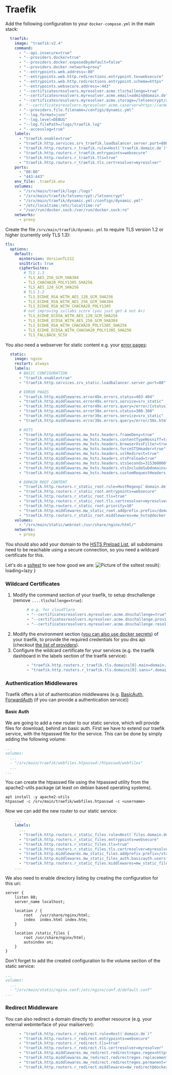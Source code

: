 # Traefik
Add the following configuration to your `docker-compose.yml` in the main stack:
```yaml
  traefik:
    image: "traefik:v2.4"
    command:
      - "--api.insecure=true"
      - "--providers.docker=true"
      - "--providers.docker.exposedbydefault=false"
      - "--providers.docker.network=proxy"
      - "--entrypoints.web.address=:80"
      - "--entrypoints.web.http.redirections.entrypoint.to=websecure"
      - "--entrypoints.web.http.redirections.entrypoint.scheme=https"
      - "--entrypoints.websecure.address=:443"
      - "--certificatesresolvers.myresolver.acme.tlschallenge=true"
      - "--certificatesresolvers.myresolver.acme.email=admin@domain.de"
      - "--certificatesresolvers.myresolver.acme.storage=/letsencrypt/acme.json"
      #- "--certificatesresolvers.myresolver.acme.caserver=https://acme-staging-v02.api.letsencrypt.org/directory"
      - "--providers.file.filename=/configs/dynamic.yml"
      - "--log.format=json"
      - "--log.level=DEBUG"
      - "--log.filePath=/logs/traefik.log"
      - "--accesslog=true"
    labels:
      - "traefik.enable=true"
      - "traefik.http.services.srv_traefik.loadbalancer.server.port=8080"
      - "traefik.http.routers.r_traefik.rule=Host(`traefik.domain.de`)"
      - "traefik.http.routers.r_traefik.entrypoints=websecure"
      - "traefik.http.routers.r_traefik.tls=true"
      - "traefik.http.routers.r_traefik.tls.certresolver=myresolver"
    ports:
      - "80:80"
      - "443:443"
    env_file: .traefik.env
    volumes:
      - "/srv/main/traefik/logs:/logs"
      - "/srv/main/traefik/letsencrypt:/letsencrypt"
      - "/srv/main/traefik/dynamic.yml:/configs/dynamic.yml"
      - "/etc/localtime:/etc/localtime:ro"
      - "/var/run/docker.sock:/var/run/docker.sock:ro"
    networks:
      - proxy
```

Create the file `/srv/main/traefik/dynamic.yml` to require TLS version 1.2 or higher (currently only TLS 1.3):
```yaml
tls:
  options:
    default:
      minVersion: VersionTLS12
      sniStrict: true
      cipherSuites:
        # TLS 1.3
        - TLS_AES_256_GCM_SHA384
        - TLS_CHACHA20_POLY1305_SHA256
        - TLS_AES_128_GCM_SHA256
        # TLS 1.2
        - TLS_ECDHE_RSA_WITH_AES_128_GCM_SHA256
        - TLS_ECDHE_RSA_WITH_AES_256_GCM_SHA384
        - TLS_ECDHE_RSA_WITH_CHACHA20_POLY1305
        # not improving ssllabs score (you just get A not A+)
        - TLS_ECDHE_ECDSA_WITH_AES_128_GCM_SHA256
        - TLS_ECDHE_ECDSA_WITH_AES_256_GCM_SHA384
        - TLS_ECDHE_RSA_WITH_CHACHA20_POLY1305_SHA256
        - TLS_ECDHE_ECDSA_WITH_CHACHA20_POLY1305_SHA256
        - TLS_FALLBACK_SCSV
```

You also need a webserver for static content e.g. your [error pages](https://github.com/felbinger/AdminGuide/tree/master/error_pages): 
```yaml
  static:
    image: nginx
    restart: always
    labels:
      # BASIC CONFIGURATION
      - "traefik.enable=true"
      - "traefik.http.services.srv_static.loadbalancer.server.port=80"

      # ERROR PAGES
      - "traefik.http.middlewares.error40x.errors.status=403-404"
      - "traefik.http.middlewares.error40x.errors.service=srv_static"
      - "traefik.http.middlewares.error40x.errors.query=/error/{status}.html"
      - "traefik.http.middlewares.error30x.errors.status=300-308"
      - "traefik.http.middlewares.error30x.errors.service=srv_static"
      - "traefik.http.middlewares.error30x.errors.query=/error/30x.html"

      # HSTS
      - "traefik.http.middlewares.mw_hsts.headers.frameDeny=true"
      - "traefik.http.middlewares.mw_hsts.headers.contentTypeNosniff=true"
      - "traefik.http.middlewares.mw_hsts.headers.browserXssFilter=true"
      - "traefik.http.middlewares.mw_hsts.headers.forceSTSHeader=true"
      - "traefik.http.middlewares.mw_hsts.headers.sslRedirect=true"
      - "traefik.http.middlewares.mw_hsts.headers.stsPreload=true"
      - "traefik.http.middlewares.mw_hsts.headers.stsSeconds=315360000"
      - "traefik.http.middlewares.mw_hsts.headers.stsIncludeSubdomains=true"
      - "traefik.http.middlewares.mw_hsts.headers.customRequestHeaders.X-Forwarded-Proto=https"

      # DOMAIN ROOT CONTENT
      - "traefik.http.routers.r_static_root.rule=HostRegexp(`domain.de`, `{subdomain:[a-z0-9]+}.domain.de`)"
      - "traefik.http.routers.r_static_root.entrypoints=websecure"
      - "traefik.http.routers.r_static_root.tls=true"
      - "traefik.http.routers.r_static_root.tls.certresolver=myresolver"
      - "traefik.http.routers.r_static_root.priority=10"
      - "traefik.http.middlewares.mw_static_root.addprefix.prefix=/domain_root/"
      - "traefik.http.routers.r_static_root.middlewares=mw_hsts@docker,mw_static_root@docker,error40x@docker,error30x@docker"
    volumes:
      - "/srv/main/static/webroot:/usr/share/nginx/html/"
    networks:
      - proxy
```

You should also add your domain to the [HSTS Preload List](https://hstspreload.org/), all subdomains need to be reachable using a secure connection, so you need a wildcard certificate for this.

Let's do a [ssltest](https://www.ssllabs.com/ssltest) to see how good we are:
![Picture of the ssltest result](../img/services/traefik_ssllabs_test.png?raw=true){: loading=lazy }

### Wildcard Certificates
1. Modify the command section of your traefik, to setup dnschallenge (remove `....tlschallenge=true`):
   ```yaml
         # e.g. for cloudflare
         - "--certificatesresolvers.myresolver.acme.dnschallenge=true"
         - "--certificatesresolvers.myresolver.acme.dnschallenge.provider=cloudflare"
         - "--certificatesresolvers.myresolver.acme.dnschallenge.resolvers=1.1.1.1:53,8.8.8.8:53"
   ```
2. Modify the environment section ([you can also use docker secrets](https://doc.traefik.io/traefik/user-guides/docker-compose/acme-dns/#use-secrets)) of your traefik, to provide the required credentials for you dns api (checkout [the list of providers](https://doc.traefik.io/traefik/https/acme/#providers)).
3. Configure the wildcard certificate for your services (e.g. the traefik dashboard in the labels section of the traefik service):
   ```yaml
         - "traefik.http.routers.r_traefik.tls.domains[0].main=domain.de"
         - "traefik.http.routers.r_traefik.tls.domains[0].sans=*.domain.de"
   ```

### Authentication Middlewares
Traefik offers a lot of authentication middlewares (e.g. [BasicAuth](https://doc.traefik.io/traefik/middlewares/basicauth/), [ForwardAuth](https://doc.traefik.io/traefik/middlewares/forwardauth/) (if you can provide a authentication service))

#### Basic Auth
We are going to add a new router to our static service, which will provide files for download, behind an basic auth.
First we have to extend our traefik service, with the htpasswd file for the service. This can be done by simply adding the following volume:
```yaml
...
volumes:
  ...
  - "/srv/main/traefik/webfiles.htpasswd:/htpasswd/webfiles"
  ...
...
```
You can create the htpasswd file using the htpasswd utility from the apache2-utils package (at least on debian based operating systems).
```
apt install -y apache2-utils
htpasswd -c /srv/main/traefik/webfiles.htpasswd -c <username>
```

Now we can add the new router to our static service:
```yaml
    ...
    labels:
      ...
      - "traefik.http.routers.r_static_files.rule=Host(`files.domain.de`)"
      - "traefik.http.routers.r_static_files.entrypoints=websecure"
      - "traefik.http.routers.r_static_files.tls=true"
      - "traefik.http.routers.r_static_files.tls.certresolver=myresolver"
      - "traefik.http.middlewares.mw_static_files.addprefix.prefix=/static_files/"
      - "traefik.http.middlewares.mw_static_files_auth.basicauth.usersfile=/htpasswd/webfiles"
      - "traefik.http.routers.r_static_files.middlewares=mw_static_files@docker,mw_static_files_auth@docker,error40x@docker,error30x@docker"
    ...
```

We also need to enable directory listing by creating the configuration for this uri:
```nginx
server {
    listen 80;
    server_name localhost;

    location / {
        root   /usr/share/nginx/html;
        index  index.html index.htm;
    }

    location /static_files {
        root /usr/share/nginx/html;
        autoindex on;
    }
}
```

Don't forget to add the created configuration to the volume section of the static service:
```yaml
...
volumes:
  ...
  - "/srv/main/static/nginx.conf:/etc/nginx/conf.d/default.conf"
...
```

### Redirect Middleware
You can also redirect a domain directly to another resource (e.g. your external webinterface of your mailserver):
```yaml
      - "traefik.http.routers.r_redirect.rule=Host(`domain.de`)"
      - "traefik.http.routers.r_redirect.entrypoints=websecure"
      - "traefik.http.routers.r_redirect.tls=true"
      - "traefik.http.routers.r_redirect.tls.certresolver=myresolver"
      - "traefik.http.middlewares.mw_redirect.redirectregex.regex=https://domain.de"
      - "traefik.http.middlewares.mw_redirect.redirectregex.replacement=https://redirecteddomain.de"
      - "traefik.http.middlewares.mw_redirect.redirectregex.permanent=true"
      - "traefik.http.routers.r_redirect.middlewares=mw_redirect@docker,error40x@docker,error30x@docker"
```
